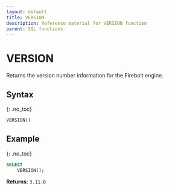 ```yaml
---
layout: default
title: VERSION
description: Reference material for VERSION function
parent: SQL functions
---
```


# VERSION

Returns the version number information for the Firebolt engine. 

## Syntax
{: .no_toc}

```sql
VERSION()
```

## Example
{: .no_toc}

```sql
SELECT
    VERSION();
```

**Returns**: `3.11.0`
